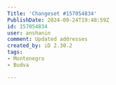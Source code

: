 ```yaml
---
Title: 'Changeset #157054834'
PublishDate: 2024-09-24T19:48:59Z
id: 157054834
user: anshanin
comment: Updated addresses
created_by: iD 2.30.2
tags:
- Montenegro
- Budva

---
```

